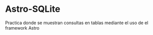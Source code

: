 # Astro-SQLite
Practica donde se muestran consultas en tablas mediante el uso de el framework Astro
